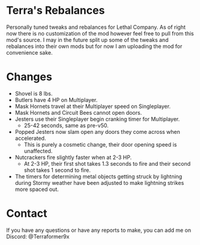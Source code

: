 # Terra's Rebalances
Personally tuned tweaks and rebalances for Lethal Company. As of right now there is no customization of the mod however feel free to pull from this mod's source. I may in the future split up some of the tweaks and rebalances into their own mods but for now I am uploading the mod for convenience sake.

# Changes
- Shovel is 8 lbs.
- Butlers have 4 HP on Multiplayer.
- Mask Hornets travel at their Multiplayer speed on Singleplayer.
- Mask Hornets and Circuit Bees cannot open doors.
- Jesters use their Singleplayer begin cranking timer for Multiplayer.
	- 25-42 seconds, same as pre-v50.
- Popped Jesters now slam open any doors they come across when accelerated.
	- This is purely a cosmetic change, their door opening speed is unaffected.
- Nutcrackers fire slightly faster when at 2-3 HP.
	- At 2-3 HP, their first shot takes 1.3 seconds to fire and their second shot takes 1 second to fire.
- The timers for determining metal objects getting struck by lightning during Stormy weather have been adjusted to make lightning strikes more spaced out.

# Contact
If you have any questions or have any reports to make, you can add me on Discord: @Terraformer9x